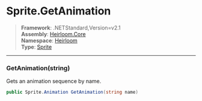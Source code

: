 # Sprite.GetAnimation

> **Framework**: .NETStandard,Version=v2.1  
> **Assembly**: [Heirloom.Core][0]  
> **Namespace**: [Heirloom][0]  
> **Type**: [Sprite][1]  

--------------------------------------------------------------------------------

### GetAnimation(string)

Gets an animation sequence by name.

```cs
public Sprite.Animation GetAnimation(string name)
```

[0]: ..\Heirloom.Core.md
[1]: Heirloom.Sprite.md
